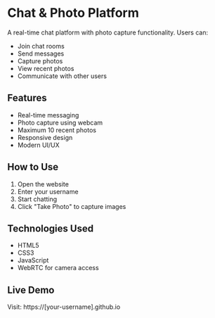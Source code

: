 # Chat & Photo Platform

A real-time chat platform with photo capture functionality. Users can:
- Join chat rooms
- Send messages
- Capture photos
- View recent photos
- Communicate with other users

## Features
- Real-time messaging
- Photo capture using webcam
- Maximum 10 recent photos
- Responsive design
- Modern UI/UX

## How to Use
1. Open the website
2. Enter your username
3. Start chatting
4. Click "Take Photo" to capture images

## Technologies Used
- HTML5
- CSS3
- JavaScript
- WebRTC for camera access

## Live Demo
Visit: https://[your-username].github.io 